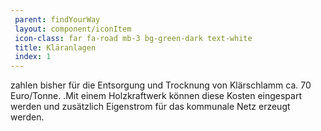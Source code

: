 ```yaml
---
 parent: findYourWay
 layout: component/iconItem
 icon-class: far fa-road mb-3 bg-green-dark text-white
 title: Kläranlagen
 index: 1
---
```


zahlen bisher für die Entsorgung und Trocknung von Klärschlamm ca. 70 Euro/Tonne. .Mit einem Holzkraftwerk können diese Kosten eingespart werden und zusätzlich Eigenstrom für das kommunale Netz erzeugt werden. 